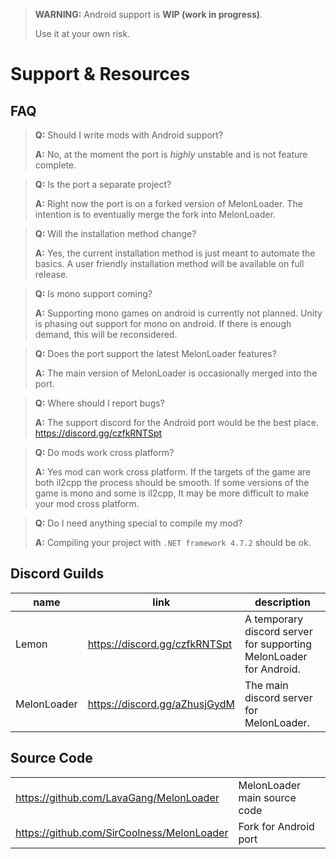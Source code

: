 ﻿> **WARNING:** Android support is **WIP (work in progress)**.
>
> Use it at your own risk.
# Support & Resources
## FAQ

> **Q:** Should I write mods with Android support?
>
> **A:** No, at the moment the port is _highly_ unstable and is not feature complete.

> **Q:** Is the port a separate project?
> 
> **A:** Right now the port is on a forked version of MelonLoader. The intention is to eventually merge the fork into MelonLoader.

> **Q:** Will the installation method change?
> 
> **A:** Yes, the current installation method is just meant to automate the basics. A user friendly installation method will be available on full release.

> **Q:** Is mono support coming?
> 
> **A:** Supporting mono games on android is currently not planned. Unity is phasing out support for mono on android. If there is enough demand, this will be reconsidered.

> **Q:** Does the port support the latest MelonLoader features?
> 
> **A:** The main version of MelonLoader is occasionally merged into the port.

> **Q:** Where should I report bugs?
> 
> **A:** The support discord for the Android port would be the best place. https://discord.gg/czfkRNTSpt

> **Q:** Do mods work cross platform?
> 
> **A:** Yes mod can work cross platform. If the targets of the game are both il2cpp the process should be smooth. If some versions of the game is mono and some is il2cpp, It may be more difficult to make your mod cross platform. 

> **Q:** Do I need anything special to compile my mod?
> 
> **A:** Compiling your project with `.NET framework 4.7.2` should be ok.

## Discord Guilds
| name | link | description |
| --- | --- | --- |
| Lemon | https://discord.gg/czfkRNTSpt | A temporary discord server for supporting MelonLoader for Android. |
| MelonLoader | https://discord.gg/aZhusjGydM | The main discord server for MelonLoader. |

## Source Code
| | |
| --- | --- |
| https://github.com/LavaGang/MelonLoader | MelonLoader main source code |
| https://github.com/SirCoolness/MelonLoader | Fork for Android port |